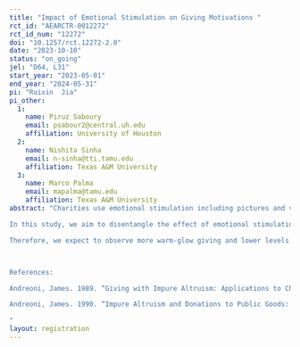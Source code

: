 ```yaml
---
title: "Impact of Emotional Stimulation on Giving Motivations "
rct_id: "AEARCTR-0012272"
rct_id_num: "12272"
doi: "10.1257/rct.12272-2.0"
date: "2023-10-10"
status: "on_going"
jel: "D64, L31"
start_year: "2023-05-01"
end_year: "2024-05-31"
pi: "Ruixin  Jia"
pi_other:
  1:
    name: Piruz Saboury
    email: psabour2@central.uh.edu
    affiliation: University of Houston
  2:
    name: Nishita Sinha
    email: n-sinha@tti.tamu.edu
    affiliation: Texas A&M University
  3:
    name: Marco Palma
    email: mapalma@tamu.edu
    affiliation: Texas A&M University
abstract: "Charities use emotional stimulation including pictures and videos to induce charitable giving. While such methods have been known to be useful in inducing more giving, the question of what type of giving motive(s) is engaged or strengthened through emotional stimulation has not received much attention. Recent literature separates giving motives into altruism and warm-glow (Andreoni, 1989&1990). Altruists are concerned about the provision of a public good, regardless of the donation source, be it is from self or other source, such as a grant or taxation. However, warm-glow is a private benefit and moral pleasure from the act of giving. Thus, once a charity receives a third-party donation, pure altruists will  reduce private donations while those motivated solely by warm-glow will keep their private giving unchanged.
In this study, we aim to disentangle the effect of emotional stimulation via videos on altruistic and warm glow motives for giving. Our goal is to understand the type of giving motive that emotional stimulations appeal to and strengthen. In our experimental design, subjects, before being asked to make donation decisions, are randomly assigned to one of the three video treatments: a neutral video, a recipient-focused emotional video, and a donor-focused emotional video. Thereafter, subjects make three donation decisions in random order: 1) a simple ask from a given endowment, 2) an ask with the same endowment and a third-party gift to the charity, 3) an ask with a lower endowment and a third-party gift to the charity. We will compare individuals’ giving and their extent of crowd-out of third-party gift across the video treatments to understand the effect of emotional stimulation on altruistic and warm glow motives.  
Therefore, we expect to observe more warm-glow giving and lower levels of third-party gift crowd-out after emotional stimulation. We also hypothesize that a donor-focused video will result in a larger shift towards warm glow motives, while a recipient-focused video will strengthen pure altruistic motives. 

References:
Andreoni, James. 1989. “Giving with Impure Altruism: Applications to Charity and Ricardian Equiv- alence.” Journal of Political Economy 97 (6): 1447–58. 
Andreoni, James. 1990. “Impure Altruism and Donations to Public Goods: A Theory of Warm-Glow Giving.” Economic Journal 100 (401): 464–77. 
"
layout: registration
---
```


